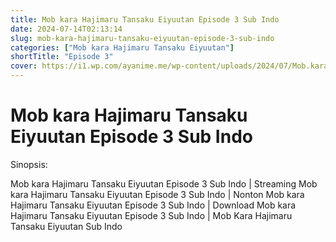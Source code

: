 ```yaml
---
title: Mob kara Hajimaru Tansaku Eiyuutan Episode 3 Sub Indo
date: 2024-07-14T02:13:14
slug: mob-kara-hajimaru-tansaku-eiyuutan-episode-3-sub-indo
categories: ["Mob kara Hajimaru Tansaku Eiyuutan"]
shortTitle: "Episode 3"
cover: https://i1.wp.com/ayanime.me/wp-content/uploads/2024/07/Mob.kara_.Hajimaru.Tansaku.Eiyuutan.full_.4205931-1-scaled.jpg
---
```


# Mob kara Hajimaru Tansaku Eiyuutan Episode 3 Sub Indo

<iframe-loader iframe-src1="https://play.ayanime.me/include/fluidplayer/fluidplayer.php?VideoSrc1=https%3A%2F%2Fdrive.google.com%2Ffile%2Fd%2F1tJY3UuYe2McXafSPoFcVQzmUof_jZqRI%2Fview%3Fusp%3Ddrive_link&VideoType1=video%2Fmp4&VideoQuality1=480p&VideoSrc2=https%3A%2F%2Fdrive.google.com%2Ffile%2Fd%2F1oaVBAfNKiGrF3zGLmn2ccRBO5fTMKF1_%2Fview%3Fusp%3Ddrive_link&VideoType2=video%2Fmp4&VideoQuality2=720p&VideoSrc3=https%3A%2F%2Fdrive.google.com%2Ffile%2Fd%2F1s4eu2LjRQmVBbLOfy5wJ1fgFK4eQoT2i%2Fview%3Fusp%3Ddrive_link&VideoType3=video%2Fmp4&VideoQuality3=1080p&VideoSrc4=&VideoType4=&VideoQuality4=&VideoPoster=&VideoTrack1=&kind1=&srclang1=&label1=&default1=&VideoTrack2=&kind2=&srclang2=&label2=&default2=&player=fluid+player&server=Drive+API&api=&width=100%25&height=900px" iframe-src2="https://drive.google.com/file/d/1s4eu2LjRQmVBbLOfy5wJ1fgFK4eQoT2i/preview"></iframe-loader>

Sinopsis:
<p>Mob kara Hajimaru Tansaku Eiyuutan Episode 3 Sub Indo | Streaming Mob kara Hajimaru Tansaku Eiyuutan Episode 3 Sub Indo | Nonton Mob kara Hajimaru Tansaku Eiyuutan Episode 3 Sub Indo | Download Mob kara Hajimaru Tansaku Eiyuutan Episode 3 Sub Indo | Mob Kara Hajimaru Tansaku Eiyuutan Sub Indo</p>

